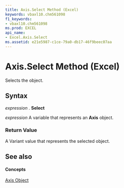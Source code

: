 ```yaml
---
title: Axis.Select Method (Excel)
keywords: vbaxl10.chm561098
f1_keywords:
- vbaxl10.chm561098
ms.prod: EXCEL
api_name:
- Excel.Axis.Select
ms.assetid: e21e5987-c1ce-79a0-db17-46f9beec07aa
---
```



# Axis.Select Method (Excel)

Selects the object.


## Syntax

 _expression_ . **Select**

 _expression_ A variable that represents an **Axis** object.


### Return Value

A Variant value that represents the selected object.


## See also


#### Concepts


[Axis Object](axis-object-excel.md)


